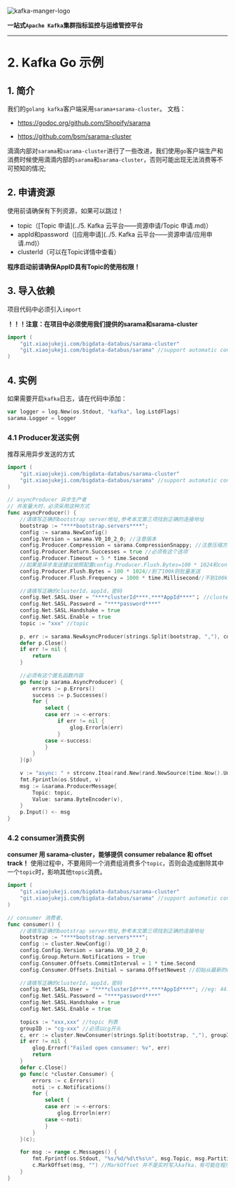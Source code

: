 ![kafka-manger-logo](../../assets/images/common/logo_name.png)

**一站式`Apache Kafka`集群指标监控与运维管控平台**

---

# 2. Kafka Go 示例

## 1. 简介

我们的`golang kafka`客户端采用`sarama+sarama-cluster`。
文档：

- https://godoc.org/github.com/Shopify/sarama

- https://github.com/bsm/sarama-cluster

滴滴内部对`sarama`和`sarama-cluster`进行了一些改进，我们使用`go`客户端生产和消费时候使用滴滴内部的`sarama`和`sarama-cluster`，否则可能出现无法消费等不可预知的情况;

## 2. 申请资源

使用前请确保有下列资源，如果可以跳过！

- topic（[Topic 申请](../5. Kafka 云平台——资源申请/Topic 申请.md)）
- appId和password（[应用申请](../5. Kafka 云平台——资源申请/应用申请.md)）
- clusterId（可以在Topic详情中查看）

**程序启动前请确保AppID具有Topic的使用权限！**

## 3. 导入依赖

项目代码中必须引入`import`

**！！！注意：在项目中必须使用我们提供的sarama和sarama-cluster**

```go
import (
    "git.xiaojukeji.com/bigdata-databus/sarama-cluster"
    "git.xiaojukeji.com/bigdata-databus/sarama" //support automatic consumer-group rebalancing and offset tracking
)
```

## 4. 实例

如果需要开启`kafka`日志，请在代码中添加：

```go
var logger = log.New(os.Stdout, "kafka", log.LstdFlags)
sarama.Logger = logger
```

### 4.1 Producer发送实例

推荐采用异步发送的方式

```go
import (
    "git.xiaojukeji.com/bigdata-databus/sarama-cluster"
    "git.xiaojukeji.com/bigdata-databus/sarama" //support automatic consumer-group rebalancing and offset tracking
)
 
// asyncProducer 异步生产者
// 并发量大时，必须采用这种方式
func asyncProducer() {
    //请填写正确的bootstrap server地址,参考本文第三项找到正确的连接地址
    bootstrap := "****bootstrap.servers****";
    config := sarama.NewConfig()
    config.Version = sarama.V0_10_2_0; //注意版本
    config.Producer.Compression = sarama.CompressionSnappy; //注意压缩方式
    config.Producer.Return.Successes = true //必须有这个选项
    config.Producer.Timeout = 5 * time.Second
    //如果是异步发送建议按照配置config.Producer.Flush.Bytes=100 * 1024和config.Producer.Flush.Frequency=1000 * time.Millisecond
    config.Producer.Flush.Bytes = 100 * 1024//到了100k则批量发送
    config.Producer.Flush.Frequency = 1000 * time.Millisecond//不到100k但是到了1秒则发送
  
    //请填写正确的clusterId，appId，密码
    config.Net.SASL.User = "****clusterId****.****AppId****"； //clusterId对应关系见上表，eg:44.appId_000
    config.Net.SASL.Password = "****password****"
    config.Net.SASL.Handshake = true
    config.Net.SASL.Enable = true
    topic := "xxx" //topic
 
    p, err := sarama.NewAsyncProducer(strings.Split(bootstrap, ","), config)
    defer p.Close()
    if err != nil {
        return
    }
 
    //必须有这个匿名函数内容
    go func(p sarama.AsyncProducer) {
        errors := p.Errors()
        success := p.Successes()
        for {
            select {
            case err := <-errors:
                if err != nil {
                    glog.Errorln(err)
                }
            case <-success:
            }
        }
    }(p)
 
    v := "async: " + strconv.Itoa(rand.New(rand.NewSource(time.Now().UnixNano())).Intn(10000))
    fmt.Fprintln(os.Stdout, v)
    msg := &sarama.ProducerMessage{
        Topic: topic,
        Value: sarama.ByteEncoder(v),
    }
    p.Input() <- msg
}
```

### 4.2 consumer消费实例
**consumer 用 sarama-cluster，能够提供 consumer rebalance 和 offset track！**
使用过程中，不要用同一个消费组消费多个`topic`，否则会造成删除其中一个`topic`时，影响其他`topic`消费。

```go
import (
    "git.xiaojukeji.com/bigdata-databus/sarama-cluster"
    "git.xiaojukeji.com/bigdata-databus/sarama" //support automatic consumer-group rebalancing and offset tracking
)
 
// consumer 消费者、
func consumer() {
    //请填写正确的bootstrap server地址,参考本文第三项找到正确的连接地址
    bootstrap := "****bootstrap.servers****";
    config := cluster.NewConfig()
    config.Config.Version = sarama.V0_10_2_0;
    config.Group.Return.Notifications = true
    config.Consumer.Offsets.CommitInterval = 1 * time.Second
    config.Consumer.Offsets.Initial = sarama.OffsetNewest //初始从最新的offset开始
 
    //请填写正确的clusterId，appId，密码
    config.Net.SASL.User = "****clusterId****.****AppId****"; //eg: 44.appId_000
    config.Net.SASL.Password = "****password****"
    config.Net.SASL.Handshake = true
    config.Net.SASL.Enable = true
  
    topics := "xxx,xxx" //topic 列表
    groupID := "cg-xxx" //必须以cg开头
    c, err := cluster.NewConsumer(strings.Split(bootstrap, ","), groupID, strings.Split(topics, ","), config)
    if err != nil {
        glog.Errorf("Failed open consumer: %v", err)
        return
    }
    defer c.Close()
    go func(c *cluster.Consumer) {
        errors := c.Errors()
        noti := c.Notifications()
        for {
            select {
            case err := <-errors:
                glog.Errorln(err)
            case <-noti:
            }
        }
    }(c);
 
    for msg := range c.Messages() {
        fmt.Fprintf(os.Stdout, "%s/%d/%d\t%s\n", msg.Topic, msg.Partition, msg.Offset, msg.Value)
        c.MarkOffset(msg, "") //MarkOffset 并不是实时写入kafka，有可能在程序crash时丢掉未提交的offset
    }
}
```



